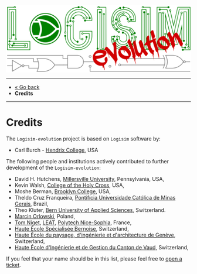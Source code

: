 [![Logisim-evolution](img/logisim-evolution-logo.png)](https://github.com/logisim-evolution/logisim-evolution)

---

* [« Go back](../README.md)
* **Credits**

---

# Credits #

The `Logisim-evolution` project is based on `Logisim` software by:

* Carl Burch - [Hendrix College](https://www.hendrix.edu/), USA

The following people and institutions actively contributed to further development of the `Logisim-evolution`:

* David H. Hutchens, [Millersville University](https://www.millersville.edu/), Pennsylvania, USA,
* Kevin Walsh, [College of the Holy Cross](http://www.holycross.edu/), USA,
* Moshe Berman, [Brooklyn College](http://www.brooklyn.cuny.edu/), USA,
* Theldo Cruz Franqueira, [Pontifícia Universidade Católica de Minas Gerais](https://www.pucminas.br/destaques/Paginas/default.aspx), Brazil,
* Theo Kluter, [Bern University of Applied Sciences](http://www.microlab.ch/), Switzerland.
* [Marcin Orlowski](http://MarcinOrlowski.com/), Poland,
* [Tom Niget](https://github.com/zdimension/), [LEAT](https://leat.univ-cotedazur.fr/), [Polytech Nice-Sophia](https://polytech.univ-cotedazur.fr/), France,
* [Haute École Spécialisée Bernoise](http://www.bfh.ch/), Switzerland,
* [Haute École du paysage, d'ingénierie et d'architecture de Genève](http://hepia.hesge.ch/), Switzerland,
* [Haute École d'Ingénierie et de Gestion du Canton de Vaud](http://www.heig-vd.ch/), Switzerland,

If you feel that your name should be in this list, please feel free
to [open a ticket](https://github.com/logisim-evolution/logisim-evolution/issues).
